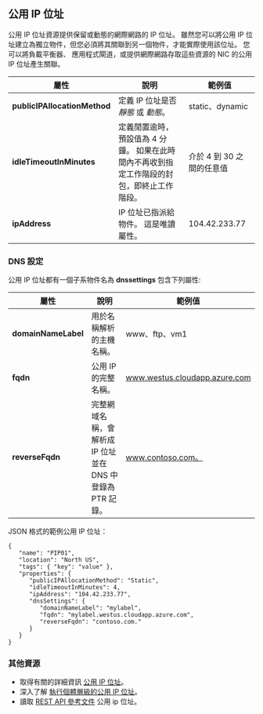 ## 公用 IP 位址
公用 IP 位址資源提供保留或動態的網際網路的 IP 位址。 雖然您可以將公用 IP 位址建立為獨立物件，但您必須將其關聯到另一個物件，才能實際使用該位址。 您可以將負載平衡器、 應用程式閘道，或提供網際網路存取這些資源的 NIC 的公用 IP 位址產生關聯。  

|屬性|說明|範例值|
|---|---|---|
|**publicIPAllocationMethod**|定義 IP 位址是否 *靜態* 或 *動態*。|static、dynamic|
|**idleTimeoutInMinutes**|定義閒置逾時，預設值為 4 分鐘。 如果在此時間內不再收到指定工作階段的封包，即終止工作階段。|介於 4 到 30 之間的任意值|
|**ipAddress**|IP 位址已指派給物件。 這是唯讀屬性。|104.42.233.77|

### DNS 設定
公用 IP 位址都有一個子系物件名為 **dnssettings** 包含下列屬性:

|屬性|說明|範例值|
|---|---|---|
|**domainNameLabel**|用於名稱解析的主機名稱。|www、ftp、vm1|
|**fqdn**|公用 IP 的完整名稱。|www.westus.cloudapp.azure.com|
|**reverseFqdn**|完整網域名稱，會解析成 IP 位址並在 DNS 中登錄為 PTR 記錄。|www.contoso.com。|

JSON 格式的範例公用 IP 位址：

    {
       "name": "PIP01",
       "location": "North US",
       "tags": { "key": "value" },
       "properties": {
          "publicIPAllocationMethod": "Static",
          "idleTimeoutInMinutes": 4,
          "ipAddress": "104.42.233.77",
          "dnsSettings": {
             "domainNameLabel": "mylabel",
             "fqdn": "mylabel.westus.cloudapp.azure.com",
             "reverseFqdn": "contoso.com."
          }
       }
    } 

### 其他資源

- 取得有關的詳細資訊 [公用 IP 位址](virtual-networks-reserved-public-ip.md)。
- 深入了解 [執行個體層級的公用 IP 位址](virtual-networks-instance-level-public-ip.md)。
- 讀取 [REST API 參考文件](https://msdn.microsoft.com/library/azure/mt163638.aspx) 公用 ip 位址。
